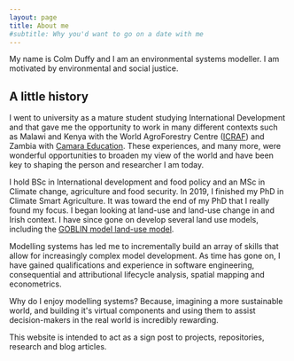 ```yaml
---
layout: page
title: About me
#subtitle: Why you'd want to go on a date with me
---
```


My name is Colm Duffy and I am an environmental systems modeller. I am motivated by environmental and social justice.

## A little history
I went to university as a mature student studying International Development and that gave me the opportunity to work in many different contexts such as Malawi and Kenya with the World AgroForestry Centre ([ICRAF](https://www.worldagroforestry.org/)) and Zambia with [Camara Education](https://camara.org/). These experiences, and many more, were wonderful opportunities to broaden my view of the world and have been key to shaping the person and researcher I am today.

I hold BSc in International development and food policy and an MSc in Climate change, agriculture and food security. In 2019, I finished my PhD in Climate Smart Agriculture. It was toward the end of my PhD that I really found my focus. I began looking at land-use and land-use change in and Irish context. I have since gone on develop several land use models, including the [GOBLIN model land-use model](https://gmd.copernicus.org/articles/15/2239/2022/).

Modelling systems has led me to incrementally build an array of skills that allow for increasingly complex model development. As time has gone on, I have gained qualifications and experience in software engineering, consequential and attributional lifecycle analysis, spatial mapping and econometrics.

Why do I enjoy modelling systems? Because, imagining a more sustainable world, and building it's virtual components and using them to assist decision-makers in the real world is incredibly rewarding.

This website is intended to act as a sign post to projects, repositories, research and blog articles.
